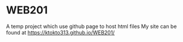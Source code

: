 # WEB201
A temp project which use github page to host html files
My site can be found at https://ktokto313.github.io/WEB201/
